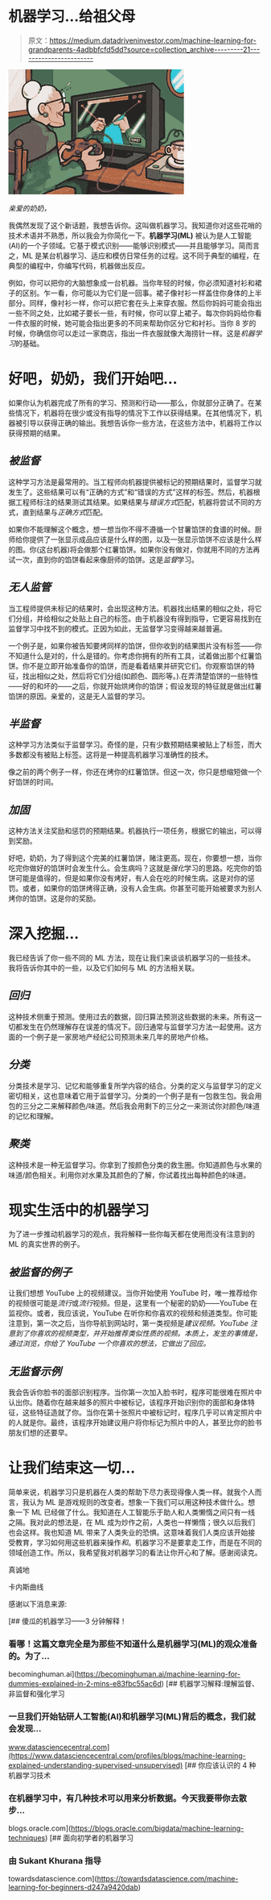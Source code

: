 # 机器学习…给祖父母

> 原文：<https://medium.datadriveninvestor.com/machine-learning-for-grandparents-4adbbfcfd5dd?source=collection_archive---------21----------------------->

![](img/f38e488ca54c5d1a3f02ca43c9633835.png)

*亲爱的奶奶，*

我偶然发现了这个新话题，我想告诉你。这叫做机器学习。我知道你对这些花哨的技术术语并不熟悉，所以我会为你简化一下。**机器学习(ML)** 被认为是人工智能(AI)的一个子领域。它基于模式识别——能够识别模式——并且能够学习。简而言之，ML 是某台机器学习、适应和模仿日常任务的过程。这不同于典型的编程，在典型的编程中，你编写代码，机器做出反应。

例如，你可以把你的大脑想象成一台机器。当你年轻的时候，你必须知道衬衫和裙子的区别。乍一看，你可能以为它们是一回事。裙子像衬衫一样盖住你身体的上半部分。同样，像衬衫一样，你可以把它套在头上来穿衣服。然后你妈妈可能会指出一些不同之处，比如裙子要长一些，有时候，你可以穿上裙子。每次你妈妈给你看一件衣服的时候，她可能会指出更多的不同来帮助你区分它和衬衫。当你 8 岁的时候，你确信你可以走过一家商店，指出一件衣服就像大海捞针一样。这是*机器学习*的基础。

# 好吧，奶奶，我们开始吧…

如果你认为机器完成了所有的学习、预测和行动——那么，你就部分正确了。在某些情况下，机器将在很少或没有指导的情况下工作以获得结果。在其他情况下，机器被引导以获得正确的输出。我想告诉你一些方法，在这些方法中，机器将工作以获得预期的结果。

## *被监督*

这种学习方法是最常用的。当工程师向机器提供被标记的预期结果时，监督学习就发生了。这些结果可以有“正确的方式”和“错误的方式”这样的标签。然后，机器根据工程师标注的结果测试其结果。如果结果与*错误方式*匹配，机器将尝试不同的方式，直到结果与*正确方式*匹配。

如果你不能理解这个概念，想一想当你不得不遵循一个甘薯馅饼的食谱的时候。厨师给你提供了一张显示成品应该是什么样的图，以及一张显示馅饼不应该是什么样的图。你(这台机器)将会做那个红薯馅饼。如果你没有做对，你就用不同的方法再试一次，直到你的馅饼看起来像厨师的馅饼。这是*监督*学习。

## *无人监管*

当工程师提供未标记的结果时，会出现这种方法。机器找出结果的相似之处，将它们分组，并给相似之处贴上自己的标签。由于机器没有得到指导，它更容易找到在监督学习中找不到的模式。正因为如此，无监督学习变得越来越普遍。

一个例子是，如果你被告知要烤同样的馅饼，但你收到的结果图片没有标签——你不知道什么是对的，什么是错的。你考虑你拥有的所有工具，试着做出那个红薯馅饼。你不是立即开始准备你的馅饼，而是看着结果并研究它们。你观察馅饼的特征，找出相似之处，然后将它们分组(如颜色、圆形等。).在弄清楚馅饼的一些特性——好的和坏的——之后，你就开始烘烤你的馅饼；假设发现的特征就是做出红薯馅饼的原因。亲爱的，这是无人监督的学习。

## *半监督*

这种学习方法类似于监督学习。奇怪的是，只有少数预期结果被贴上了标签，而大多数都没有被贴上标签。这将是一种提高机器学习准确性的技术。

像之前的两个例子一样，你还在烤你的红薯馅饼。但这一次，你只是想缩短做一个好馅饼的时间。

## *加固*

这种方法关注奖励和惩罚的预期结果。机器执行一项任务，根据它的输出，可以得到奖励。

好吧，奶奶，为了得到这个完美的红薯馅饼，赌注更高。现在，你要想一想，当你吃完你做好的馅饼时会发生什么。会生病吗？这就是*强化*学习的思路。吃完你的馅饼可能是值得的，但是如果你没有烤好，有人会在吃的时候生病。这是对你的惩罚。或者，如果你的馅饼烤得正确，没有人会生病。你甚至可能开始被要求为别人烤你的馅饼。这是你的奖励。

# 深入挖掘…

我已经告诉了你一些不同的 ML 方法，现在让我们来谈谈机器学习的一些技术。我将告诉你其中的一些，以及它们如何与 ML 的方法相关联。

## *回归*

这种技术侧重于预测。使用过去的数据，回归算法预测这些数据的未来。所有这一切都发生在仍然理解存在误差的情况下。回归通常与监督学习方法一起使用。这方面的一个例子是一家房地产经纪公司预测未来几年的房地产价格。

## *分类*

分类技术是学习、记忆和能够重复所学内容的结合。分类的定义与监督学习的定义密切相关，这也意味着它用于监督学习。分类的一个例子是有一包救生包。我会用包的三分之二来解释颜色/味道。然后我会用剩下的三分之一来测试你对颜色/味道的记忆和理解。

## *聚类*

这种技术是一种无监督学习。你拿到了按颜色分类的救生圈。你知道颜色与水果的味道/颜色相关。利用你对水果及其颜色的了解，你试着找出每种颜色的味道。

# 现实生活中的机器学习

为了进一步推动机器学习的观点，我将解释一些你每天都在使用而没有注意到的 ML 的真实世界的例子。

## *被监督的例子*

让我们想想 YouTube 上的视频建议。当你开始使用 YouTube 时，唯一推荐给你的视频很可能是*流行*或*流行*视频。但是，这里有一个秘密的奶奶——YouTube 在监视你。或者，我应该说，YouTube 在听你和你喜欢的视频和频道类型。你可能注意到，第一次之后，当你导航到网站时，第一类视频是*建议视频。YouTube 注意到了你喜欢的视频类型，并开始推荐类似性质的视频。本质上，发生的事情是，通过浏览，你给了 YouTube 一个你喜欢的想法，它做出了回应。*

## *无监督示例*

我会告诉你脸书的面部识别程序。当你第一次加入脸书时，程序可能很难在照片中认出你。随着你在越来越多的照片中被标记，该程序开始识别你的面部和身体特征，这些特征造就了你。当你在第十张照片中被标记时，程序几乎可以肯定照片中的人就是你。最终，该程序开始建议用户将你标记为照片中的人，甚至比你的脸书朋友们想的还要早。

# 让我们结束这一切…

简单来说，机器学习只是机器在人类的帮助下尽力表现得像人类一样。就我个人而言，我认为 ML 是游戏规则的改变者。想象一下我们可以用这种技术做什么。想象一下 ML 已经做了什么。我知道在人工智能乐于助人和人类懒惰之间只有一线之隔。我对此的想法是，在 ML 成为炒作之前，人类也一样懒惰；很久以后我们也会这样。我也知道 ML 带来了人类失业的恐惧。这意味着我们人类应该开始接受教育，学习如何用这些机器来操作*和*。机器学习不是要拿走工作，而是在不同的领域创造工作。所以，我希望我对机器学习的看法让你开心和了解。感谢阅读克。

真诚地

卡内斯曲线

感谢以下消息来源:

[](https://becominghuman.ai/machine-learning-for-dummies-explained-in-2-mins-e83fbc55ac6d) [## 傻瓜的机器学习——3 分钟解释！

### 看哪！这篇文章完全是为那些不知道什么是机器学习(ML)的观众准备的。为了…

becominghuman.ai](https://becominghuman.ai/machine-learning-for-dummies-explained-in-2-mins-e83fbc55ac6d) [](https://www.datasciencecentral.com/profiles/blogs/machine-learning-explained-understanding-supervised-unsupervised) [## 机器学习解释:理解监督、非监督和强化学习

### 一旦我们开始钻研人工智能(AI)和机器学习(ML)背后的概念，我们就会发现…

www.datasciencecentral.com](https://www.datasciencecentral.com/profiles/blogs/machine-learning-explained-understanding-supervised-unsupervised) [](https://blogs.oracle.com/bigdata/machine-learning-techniques) [## 你应该认识的 4 种机器学习技术

### 在机器学习中，有几种技术可以用来分析数据。今天我要带你去散步…

blogs.oracle.com](https://blogs.oracle.com/bigdata/machine-learning-techniques) [](https://towardsdatascience.com/machine-learning-for-beginners-d247a9420dab) [## 面向初学者的机器学习

### 由 Sukant Khurana 指导

towardsdatascience.com](https://towardsdatascience.com/machine-learning-for-beginners-d247a9420dab)